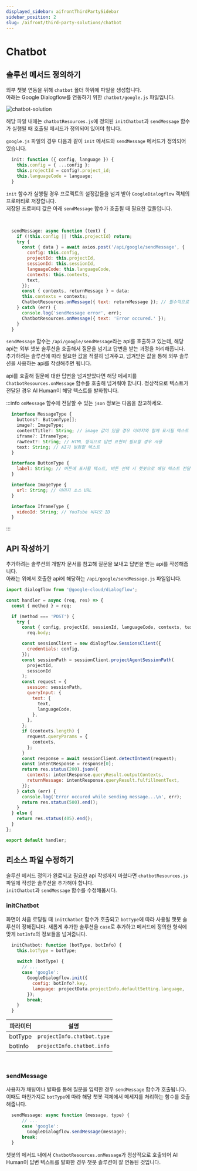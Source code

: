 ```yaml
---
displayed_sidebar: aifrontThirdPartySidebar
sidebar_position: 2
slug: /aifront/third-party-solutions/chatbot
---
```


# Chatbot

## 솔루션 메서드 정의하기

외부 챗봇 연동을 위해 `chatbot` 폴더 하위에 파일을 생성합니다. <br />
아래는 Google Dialogflow를 연동하기 위한 `chatbot/google.js` 파일입니다.

![chatbot-solution](/img/aifront/chatbot-solution.png)


해당 파일 내에는 `chatbotResources.js`에 정의된 `initChatbot`과 `sendMessage` 함수가 실행될 때 호출될 메서드가 정의되어 있어야 합니다.

`google.js` 파일의 경우 다음과 같이 `init` 메서드와 `sendMessage` 메서드가 정의되어 있습니다.

```javascript
  init: function ({ config, language }) {
    this.config = { ...config };
    this.projectId = config?.project_id;
    this.languageCode = language;
  }
```

`init` 함수가 실행될 경우 프로젝트의 설정값들을 넘겨 받아 `GoogleDialogflow` 객체의 프로퍼티로 저장합니다. <br />
저장된 프로퍼티 값은 아래 `sendMessage` 함수가 호출될 때 필요한 값들입니다.

<br />


```javascript
  sendMessage: async function (text) {
    if (!this.config || !this.projectId) return;
    try {
      const { data } = await axios.post('/api/google/sendMessage', {
        config: this.config,
        projectId: this.projectId,
        sessionId: this.sessionId,
        languageCode: this.languageCode,
        contexts: this.contexts,
        text,
      });
      const { contexts, returnMessage } = data;
      this.contexts = contexts;
      ChatbotResources.onMessage({ text: returnMessage }); // 필수적으로 호출해야 하는 부분
    } catch (err) {
      console.log('sendMessage error', err);
      ChatbotResources.onMessage({ text: 'Error occured.' });
    }
  }
```
`sendMessage` 함수는 `/api/google/sendMessage`라는 api를 호출하고 있는데, 해당 api는 외부 챗봇 솔루션을 호출해서 질문을 넘기고 답변을 받는 과정을 처리해줍니다. 추가하려는 솔루션에 따라 필요한 값을 적절히 넘겨주고, 넘겨받은 값을 통해 외부 솔루션을 사용하는 api를 작성해주면 됩니다.

api를 호출해 질문에 대한 답변을 넘겨받았다면 해당 메세지를 `ChatbotResources.onMessage` 함수를 호출해 넘겨줘야 합니다. 정상적으로 텍스트가 전달된 경우 AI Human이 해당 텍스트를 발화합니다.


:::info
`onMessage` 함수에 전달할 수 있는 `json` 정보는 다음을 참고하세요.

  ```typescript
    interface MessageType {
      buttons?: ButtonType[];
      image?: ImageType;
      contentTitle?: String; // image 값이 있을 경우 이미지와 함께 표시될 텍스트
      iframe?: IframeType;
      rawText?: String; // HTML 형식으로 답변 표현이 필요할 경우 사용
      text: String; // AI가 발화할 텍스트
    }
  ```

  ```javascript
    interface ButtonType {
      label: String; // 버튼에 표시될 텍스트, 버튼 선택 시 챗봇으로 해당 텍스트 전달 (sendMessage)
    }

    interface ImageType {
      url: String; // 이미지 소스 URL
    }

    interface IframeType {
      videoId: String; // YouTube 비디오 ID
    }

  ```
  
:::


## API 작성하기

추가하려는 솔루션의 개발자 문서를 참고해 질문을 보내고 답변을 받는 api를 작성해줍니다. <br />
아래는 위에서 호출한 api에 해당하는 `/api/google/sendMessage.js` 파일입니다.

```javascript
import dialogflow from '@google-cloud/dialogflow';

const handler = async (req, res) => {
  const { method } = req;

  if (method === 'POST') {
    try {
      const { config, projectId, sessionId, languageCode, contexts, text } =
        req.body;

      const sessionClient = new dialogflow.SessionsClient({
        credentials: config,
      });
      const sessionPath = sessionClient.projectAgentSessionPath(
        projectId,
        sessionId
      );
      const request = {
        session: sessionPath,
        queryInput: {
          text: {
            text,
            languageCode,
          },
        },
      };
      if (contexts.length) {
        request.queryParams = {
          contexts,
        };
      }
      const response = await sessionClient.detectIntent(request);
      const intentResponse = response[0];
      return res.status(200).json({
        contexts: intentResponse.queryResult.outputContexts,
        returnMessage: intentResponse.queryResult.fulfillmentText,
      });
    } catch (err) {
      console.log('Error occured while sending message...\n', err);
      return res.status(500).end();
    }
  } else {
    return res.status(405).end();
  }
};

export default handler;
```

## 리소스 파일 수정하기

솔루션 메서드 정의가 완료되고 필요한 api 작성까지 마쳤다면 `chatbotResources.js` 파일에 작성한 솔루션을 추가해야 합니다. <br />
`initChatbot`과 `sendMessage` 함수를 수정해봅시다.


### initChatbot

화면이 처음 로딩될 때 `initChatbot` 함수가 호출되고 `botType`에 따라 사용될 챗봇 솔루션이 정해집니다. 새롭게 추가한 솔루션을 `case`로 추가하고 메서드에 정의한 형식에 맞게 `botInfo`의 정보들을 넘겨줍니다.

```javascript
  initChatbot: function (botType, botInfo) {
    this.botType = botType;
    
    switch (botType) {
      // ...
      case 'google':
        GoogleDialogflow.init({
          config: botInfo?.key,
          language: projectData.projectInfo.defaultSetting.language,
        });
        break;
    }
  }
```

| 파라미터 | 설명                       |
|----------|----------------------------|
| botType  | `projectInfo.chatbot.type` |
| botInfo  | `projectInfo.chatbot.info` |

<br />

### sendMessage

사용자가 채팅이나 발화를 통해 질문을 입력한 경우 `sendMessage` 함수가 호출됩니다. 이때도 마찬가지로 `botType`에 따라 해당 챗봇 객체에서 메세지를 처리하는 함수를 호출해줍니다.


```javascript
  sendMessage: async function (message, type) {
      // ...
      case 'google':
        GoogleDialogflow.sendMessage(message);
      break;
  }
```

챗봇의 메서드 내에서 `ChatbotResources.onMessage`가 정상적으로 호출되어 AI Human이 답변 텍스트를 발화한 경우 챗봇 솔루션이 잘 연동된 것입니다.